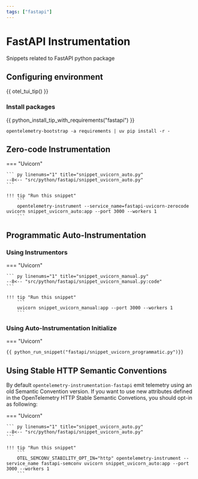 ```yaml
---
tags: ["fastapi"]
---
```

# FastAPI Instrumentation

Snippets related to FastAPI python package

## Configuring environment

{{ otel_tui_tip() }}

### Install packages

{{ python_install_tip_with_requirements("fastapi") }}

```
opentelemetry-bootstrap -a requirements | uv pip install -r -
```

## Zero-code Instrumentation

=== "Uvicorn"

    ``` py linenums="1" title="snippet_uvicorn_auto.py"
    --8<-- "src/python/fastapi/snippet_uvicorn_auto.py"
    ```

    !!! tip "Run this snippet"
        ```
        opentelemetry-instrument --service_name=fastapi-uvicorn-zerocode uvicorn snippet_uvicorn_auto:app --port 3000 --workers 1
        ```

## Programmatic Auto-Instrumentation

### Using Instrumentors

=== "Uvicorn"

    ``` py linenums="1" title="snippet_uvicorn_manual.py"
    --8<-- "src/python/fastapi/snippet_uvicorn_manual.py:code"
    ```

    !!! tip "Run this snippet"
        ```
        uvicorn snippet_uvicorn_manual:app --port 3000 --workers 1
        ```

### Using Auto-Instrumentation Initialize

=== "Uvicorn"

    {{ python_run_snippet("fastapi/snippet_uvicorn_programmatic.py")}}

## Using Stable HTTP Semantic Conventions

By default `opentelemetry-instrumentation-fastapi` emit telemetry using an old Semantic Convention version.
If you want to use new attributes defined in the OpenTelemetry HTTP Stable Semantic Convetions, you should opt-in as following:

=== "Uvicorn"

    ``` py linenums="1" title="snippet_uvicorn_auto.py"
    --8<-- "src/python/fastapi/snippet_uvicorn_auto.py"
    ```

    !!! tip "Run this snippet"
        ```
        OTEL_SEMCONV_STABILITY_OPT_IN="http" opentelemetry-instrument --service_name fastapi-semconv uvicorn snippet_uvicorn_auto:app --port 3000 --workers 1
        ```
